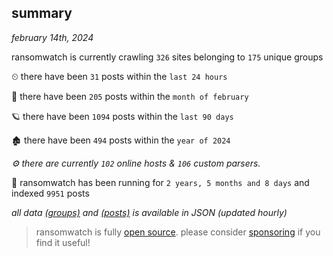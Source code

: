 
## summary
_february 14th, 2024_

ransomwatch is currently crawling `326` sites belonging to `175` unique groups

⏲ there have been `31` posts within the `last 24 hours`

🦈 there have been `205` posts within the `month of february`

🪐 there have been `1094` posts within the `last 90 days`

🏚 there have been `494` posts within the `year of 2024`

_⚙️ there are currently `102` online hosts & `106` custom parsers._

🦕 ransomwatch has been running for `2 years, 5 months and 8 days` and indexed `9951` posts

_all data  [(groups)](http://ransomwhat.telemetry.ltd/groups) and [(posts)](http://ransomwhat.telemetry.ltd/posts) is available in JSON (updated hourly)_

> ransomwatch is fully [open source](https://github.com/joshhighet/ransomwatch#ransomwatch--). please consider [sponsoring](https://github.com/sponsors/joshhighet) if you find it useful!
